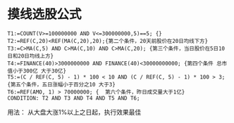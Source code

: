# 摸线选股公式

    T1:=COUNT(V>=100000000 AND V<=300000000,5)==5; {}
    T2:=REF(C,20)<REF(MA(C,20),20);{第二个条件，20天前股价在20日均线下方}
    T3:=C>MA(C,5) AND C>MA(C,10) AND C>MA(C,20); {第三个条件，当日股价在5日10日和20日均线上方}
    T4:=FINANCE(40)>3000000000 AND FINANCE(40)<30000000000; {第四个条件 总市值小于300亿 大于30亿}
    T5:=(C / REF(C, 5) - 1) * 100 < 10 AND (C / REF(C, 5) - 1) * 100 > 3; {第五个条件，五日涨幅小于百分之10 大于3}
    T6:=REF(AMO, 1) > 70000000; {  第六个条件，昨日成交量大于1亿}
    CONDITION: T2 AND T3 AND T4 AND T5 AND T6;

用法： 从大盘大涨1%以上之日起，执行效果最佳

